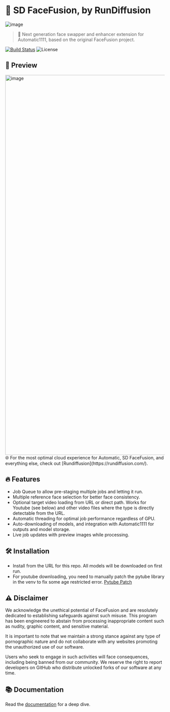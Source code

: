 🌟 **SD FaceFusion, by RunDiffusion**
==========

![image](https://github.com/runnitai/sd_facefusion/assets/1633844/bbfa6b69-c8db-4089-81df-048dd6fe89a5)

> 🚀 Next generation face swapper and enhancer extension for Automatic1111, based on the original FaceFusion project.

[![Build Status](https://img.shields.io/github/actions/workflow/status/facefusion/facefusion/ci.yml.svg?branch=master)](https://github.com/facefusion/facefusion/actions?query=workflow:ci)
![License](https://img.shields.io/badge/license-MIT-brightgreen)


👀 **Preview**
-------

<img width="1199" alt="image" src="https://github.com/runnitai/sd_facefusion/assets/1633844/7534bc81-1305-427e-b6e8-1b6e0617397c">
🌐 For the most optimal cloud experience for Automatic, SD FaceFusion, and everything else, check out [Rundiffusion](https://rundiffusion.com/).


🔥 **Features**
--------
- Job Queue to allow pre-staging multiple jobs and letting it run.
- Multiple reference face selection for better face consistency.
- Optional target video loading from URL or direct path. Works for Youtube (see below) and other video files where the type is directly detectable from the URL.
- Automatic threading for optimal job performance regardless of GPU.
- Auto-downloading of models, and integration with Automatic1111 for outputs and model storage.
- Live job updates with preview images while processing.



🛠 **Installation**
------------

- Install from the URL for this repo. All models will be downloaded on first run.
- For youtube downloading, you need to manually patch the pytube library in the venv to fix some age restricted error.
  [Pytube Patch](https://github.com/pytube/pytube/pull/1790/files)

⚠️ **Disclaimer**
----------

We acknowledge the unethical potential of FaceFusion and are resolutely dedicated to establishing safeguards against such misuse. This program has been engineered to abstain from processing inappropriate content such as nudity, graphic content, and sensitive material.

It is important to note that we maintain a strong stance against any type of pornographic nature and do not collaborate with any websites promoting the unauthorized use of our software.

Users who seek to engage in such activities will face consequences, including being banned from our community. We reserve the right to report developers on GitHub who distribute unlocked forks of our software at any time.


📚 **Documentation**
-------------

Read the [documentation](https://docs.facefusion.io) for a deep dive.
